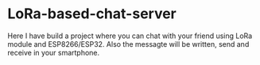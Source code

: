 # LoRa-based-chat-server
Here I have build a project where you can chat with your friend using LoRa module and ESP8266/ESP32. Also the messagte will be written, send and receive in your smartphone.
